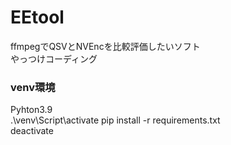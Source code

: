 # EEtool

ffmpegでQSVとNVEncを比較評価したいソフト  
やっつけコーディング

### venv環境
Pyhton3.9  
.\venv\Script\activate
pip install -r requirements.txt  
deactivate
